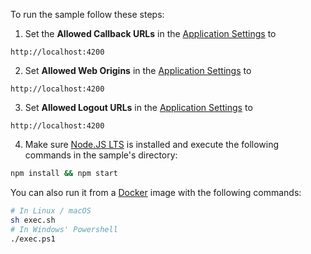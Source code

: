 <!-- markdownlint-disable MD031 MD041 -->

To run the sample follow these steps:

1) Set the **Allowed Callback URLs** in the <a href="${manage_url}/#/applications/${account.clientId}/settings" target="_blank" rel="noreferrer">Application Settings</a> to
```text
http://localhost:4200
```
2) Set **Allowed Web Origins** in the <a href="${manage_url}/#/applications/${account.clientId}/settings" target="_blank" rel="noreferrer">Application Settings</a> to
```text
http://localhost:4200
```
3) Set **Allowed Logout URLs** in the <a href="${manage_url}/#/applications/${account.clientId}/settings" target="_blank" rel="noreferrer">Application Settings</a> to
```text
http://localhost:4200
```
4) Make sure <a href="https://nodejs.org/en/download/" target="_blank" rel="noreferrer">Node.JS LTS</a> is installed and execute the following commands in the sample's directory:
```bash
npm install && npm start
```

You can also run it from a <a href="https://www.docker.com" target="_blank" rel="noreferrer">Docker</a> image with the following commands:

```bash
# In Linux / macOS
sh exec.sh
# In Windows' Powershell
./exec.ps1
```